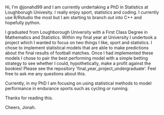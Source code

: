 Hi, I'm @jonahd99 and I am currently undertaking a PhD in Statistics at Loughborugh Univesity. 
I really enjoy sport, statistics and coding. I currently use R/Rstudio the most but I am starting 
to branch out into C++ and hopefully python.

I graduated from Loughborough University with a First Class Degree in Mathematics and Statistics.
Within my final year at University I undertook a project which I wanted to focus on two things I 
like, sport and statistics. I chose to implement statistical models that are able to make predictions
about the final results of football matches. Once I had implemented these models I chose to pair the best 
performing model with a simple betting strategy to see whether I could, hypothetically, make a profit 
against the bookies! Please see the repository 'final_year_project_undergraduate'. Feel free to ask me any
questions about this.

Currently, in my PhD I am focusing on using statistical methods to model performance in endurance sports such 
as cycling or running.

Thanks for reading this.

Cheers,
Jonah.







